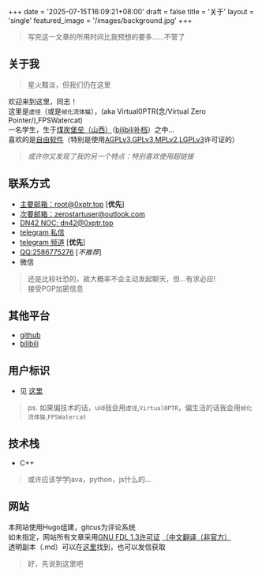 +++
date = '2025-07-15T16:09:21+08:00'
draft = false
title = '关于'
layout = 'single'
featured_image = '/images/background.jpg'
+++

> 写完这一文章的所用时间比我预想的要多......不管了   
## **关于我**
> ​星火黯淡，但我们仍在这里   

欢迎来到这里，同志！   
这里是`虚径`（或是`帧化流体猫`），(aka Virtual0PTR(念/Virtual Zero Pointer/),FPSWatercat)  
一名学生，生于[煤炭堡垒（山西）](https://youtu.be/dysB9Av5SHo)（[bilibili补档](https://www.bilibili.com/video/BV17Q3BzHEzv)）之中...   
喜欢的是[自由软件](https://www.gnu.org/philosophy/free-sw.html)（特别是使用[AGPLv3](https://www.chinasona.org/gnu/agpl-3.0-cn.html),[GPLv3](https://jxself.org/translations/gpl-3.zh.shtml),[MPLv2](https://www.mozilla.org/en-US/MPL/2.0/),[LGPLv3](https://haydenwu.org/license-translations/lgplv3-zh.html)许可证的）   

> *或许你又发现了我的另一个特点：特别喜欢使用超链接*   

## 联系方式
+ [主要邮箱：root@0xptr.top](mailto:root@0xptr.top) [**优先**]
+ [次要邮箱：zerostartuser@outlook.com](mailto:zerostartuser@outlook.com)
+ [DN42 NOC: dn42@0xptr.top](mailto:dn42@0xptr.top)
+ [telegram 私信](https://t.me/Virtual0PTR)
+ [telegram 频道](https://t.me/+_L3e2LBOYsY2NGI9) [**优先**]
+ [QQ:2586775276](https://qm.qq.com/q/PsQXBAX5uw) [*不推荐*]
+ 微信
> 还是比较社恐的，故大概率不会主动发起聊天，但...有求必应!   
> 接受PGP加密信息
## 其他平台
+ [github](https://github.com/Virtual0PTR)
+ [bilibili](https://space.bilibili.com/604107414)
## 用户标识
+ 见 [这里](/about/uids)   
> ps. 如果偏技术的话，uid我会用`虚径`,`Virtual0PTR`，偏生活的话我会用`帧化流体猫`,`FPSWatercat`
## 技术栈
+ C++
> 或许应该学学java，python，js什么的...
## 网站
本网站使用Hugo组建，gitcus为评论系统   
如未指定，网站所有文章采用[GNU FDL 1.3许可证](https://www.gnu.org/licenses/fdl-1.3.html) [（中文翻译（非官方）](https://haydenwu.org/license-translations/fdlv1.3-zh.html)   
透明副本（.md）可以在[这里](https://github.com/Virtual0PTR/v0blog/tree/main/content)找到，也可以发信获取

> 好，先说到这里吧   
